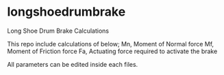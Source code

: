 # longshoedrumbrake
Long Shoe Drum Brake Calculations

This repo include calculations of below;
Mn, Moment of Normal force
Mf, Moment of Friction force
Fa, Actuating force required to activate the brake

All parameters can be edited inside each files.

